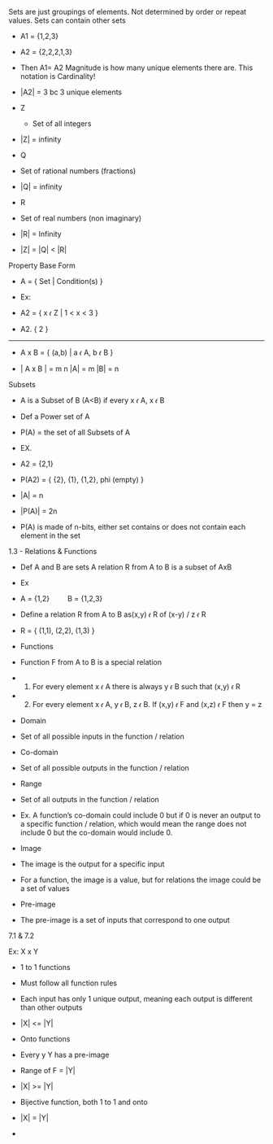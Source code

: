 Sets are just groupings of elements. Not determined by order or repeat values. Sets can contain other sets
- A1 = {1,2,3}
- A2 = {2,2,2,1,3}
- Then A1= A2
Magnitude is how many unique elements there are. This notation is Cardinality! 
- |A2| = 3 bc 3 unique elements
- Z
	- Set of all integers
- |Z| = infinity
    

- Q
    

- Set of rational numbers (fractions)
    
- |Q| = infinity
    

- R
    

- Set of real numbers (non imaginary)
    
- |R| = Infinity
    

- |Z| = |Q| < |R|
    

Property Base Form

- A = { Set | Condition(s) }
    
- Ex:
    

- A2 = { x 𝜖 Z | 1 < x < 3 }
    
- A2. { 2 }
    

---

- A x B = { (a,b) | a 𝜖 A, b 𝜖 B }
    
- | A x B | = m n |A| = m |B| = n 
    

Subsets

- A is a Subset of B (A<B) if every x 𝜖 A, x 𝜖 B
    
- Def a Power set of A
    

- P(A) = the set of all Subsets of A
    
- EX.
    

- A2 = {2,1}
    
- P(A2) = { {2}, {1}, {1,2}, phi (empty) } 
    

- |A| = n
    
- |P(A)| = 2n 
    

- P(A) is made of n-bits, either set contains or does not contain each element in the set
    

1.3 - Relations & Functions

- Def A and B are sets A relation R from A to B is a subset of AxB
    
- Ex
    

- A = {1,2}         B = {1,2,3}
    
- Define a relation R from A to B as(x,y) 𝜖 R of (x-y) / z 𝜖 R
    

- R = { (1,1), (2,2), (1,3) }
    

- Functions
    

- Function F from A to B is a special relation
    
- 1) For every element x 𝜖 A there is always y 𝜖 B such that (x,y) 𝜖 R
    
- 2) For every element x 𝜖 A, y 𝜖 B, z 𝜖 B. If (x,y) 𝜖 F and (x,z) 𝜖 F then y = z
    

- Domain
    

- Set of all possible inputs in the function / relation
    

- Co-domain
    

- Set of all possible outputs in the function / relation
    

- Range
    

- Set of all outputs in the function / relation
    

- Ex. A function’s co-domain could include 0 but if 0 is never an output to a specific function / relation, which would mean the range does not include 0 but the co-domain would include 0.
    

- Image 
    

- The image is the output for a specific input
    

- For a function, the image is a value, but for relations the image could be a set of values
    

- Pre-image
    

- The pre-image is a set of inputs that correspond to one output
    

7.1 & 7.2

Ex: X x Y

- 1 to 1 functions
    

- Must follow all function rules
    
- Each input has only 1 unique output, meaning each output is different than other outputs
    
- |X| <= |Y|
    

- Onto functions
    

- Every y Y has a pre-image
    
- Range of F = |Y|
    
- |X| >= |Y|
    

- Bijective function, both 1 to 1 and onto 
    

- |X| = |Y|
    

-   